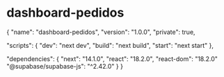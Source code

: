 # dashboard-pedidos

{
  "name": "dashboard-pedidos",
  "version": "1.0.0",
  "private": true,
  
  "scripts": {
  "dev": "next dev",
  "build": "next build",
  "start": "next start"
  },

"dependencies": {
  "next": "14.1.0",
  "react": "18.2.0",
  "react-dom": "18.2.0"
  "@supabase/supabase-js": "^2.42.0"
  }
}
